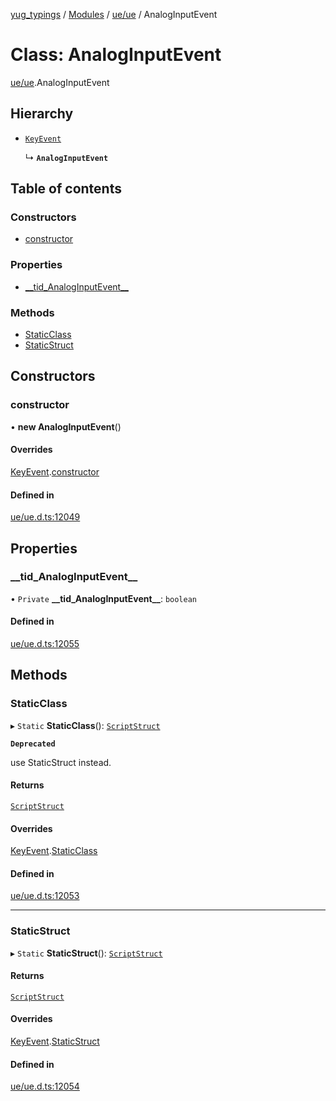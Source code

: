 [yug_typings](../README.md) / [Modules](../modules.md) / [ue/ue](../modules/ue_ue.md) / AnalogInputEvent

# Class: AnalogInputEvent

[ue/ue](../modules/ue_ue.md).AnalogInputEvent

## Hierarchy

- [`KeyEvent`](ue_ue.KeyEvent.md)

  ↳ **`AnalogInputEvent`**

## Table of contents

### Constructors

- [constructor](ue_ue.AnalogInputEvent.md#constructor)

### Properties

- [\_\_tid\_AnalogInputEvent\_\_](ue_ue.AnalogInputEvent.md#__tid_analoginputevent__)

### Methods

- [StaticClass](ue_ue.AnalogInputEvent.md#staticclass)
- [StaticStruct](ue_ue.AnalogInputEvent.md#staticstruct)

## Constructors

### constructor

• **new AnalogInputEvent**()

#### Overrides

[KeyEvent](ue_ue.KeyEvent.md).[constructor](ue_ue.KeyEvent.md#constructor)

#### Defined in

[ue/ue.d.ts:12049](https://github.com/YugMetaverse/yug_typings/blob/b7d9b19/ue/ue.d.ts#L12049)

## Properties

### \_\_tid\_AnalogInputEvent\_\_

• `Private` **\_\_tid\_AnalogInputEvent\_\_**: `boolean`

#### Defined in

[ue/ue.d.ts:12055](https://github.com/YugMetaverse/yug_typings/blob/b7d9b19/ue/ue.d.ts#L12055)

## Methods

### StaticClass

▸ `Static` **StaticClass**(): [`ScriptStruct`](ue_ue.ScriptStruct.md)

**`Deprecated`**

use StaticStruct instead.

#### Returns

[`ScriptStruct`](ue_ue.ScriptStruct.md)

#### Overrides

[KeyEvent](ue_ue.KeyEvent.md).[StaticClass](ue_ue.KeyEvent.md#staticclass)

#### Defined in

[ue/ue.d.ts:12053](https://github.com/YugMetaverse/yug_typings/blob/b7d9b19/ue/ue.d.ts#L12053)

___

### StaticStruct

▸ `Static` **StaticStruct**(): [`ScriptStruct`](ue_ue.ScriptStruct.md)

#### Returns

[`ScriptStruct`](ue_ue.ScriptStruct.md)

#### Overrides

[KeyEvent](ue_ue.KeyEvent.md).[StaticStruct](ue_ue.KeyEvent.md#staticstruct)

#### Defined in

[ue/ue.d.ts:12054](https://github.com/YugMetaverse/yug_typings/blob/b7d9b19/ue/ue.d.ts#L12054)
